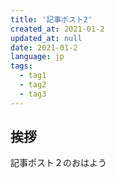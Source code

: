 ```yaml
---
title: '記事ポスト2'
created_at: 2021-01-2
updated_at: null
date: 2021-01-2
language: jp
tags:
  - tag1
  - tag2
  - tag3
---
```


## 挨拶

記事ポスト２のおはよう
